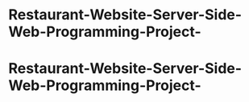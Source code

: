 # Restaurant-Website-Server-Side-Web-Programming-Project-
# Restaurant-Website-Server-Side-Web-Programming-Project-
